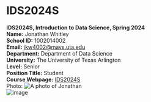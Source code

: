 # IDS2024S

**IDS2024S, Introduction to Data Science, Spring 2024**  
**Name:** Jonathan Whitley  
**School ID:** 1002014002    
**Email:** jkw4002@mavs.uta.edu  
**Department:** Department of Data Science   
**University:** The University of Texas Arlington  
**Level:** Senior    
**Position Title:** Student    
**Course Webpage:** [IDS2024S](www.cdslab.org/IDS2024S)     
Photo:  ![A photo of Jonathan]()  
![image](https://github.com/jwhit2020/IDS2024S/assets/157654702/a47aaf7c-ea3e-42f1-b11a-0e2ab779fb3e)  
